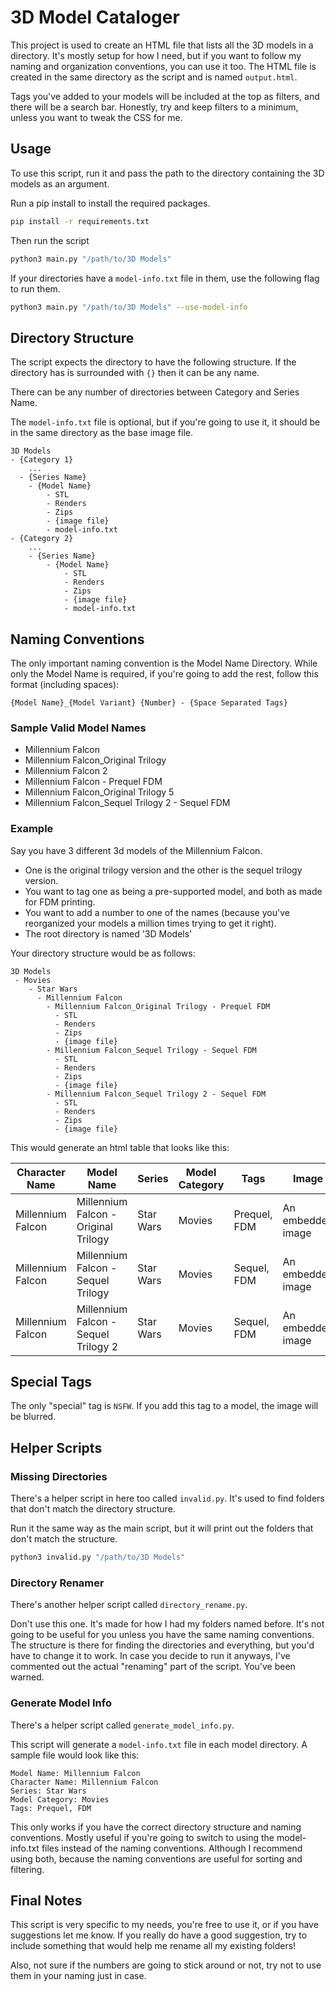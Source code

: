 # 3D Model Cataloger

This project is used to create an HTML file that lists all the 3D models in a directory.
It's mostly setup for how I need, but if you want to follow my naming and organization conventions, you can use it too.
The HTML file is created in the same directory as the script and is named `output.html`.

Tags you've added to your models will be included at the top as filters, and there will be a search bar.
Honestly, try and keep filters to a minimum, unless you want to tweak the CSS for me.

## Usage

To use this script, run it and pass the path to the directory containing the 3D models as an argument.

Run a pip install to install the required packages.
```bash
pip install -r requirements.txt
```
Then run the script

```bash
python3 main.py "/path/to/3D Models"
```

If your directories have a `model-info.txt` file in them, use the following flag to run them.

```bash
python3 main.py "/path/to/3D Models" --use-model-info
``` 

## Directory Structure

The script expects the directory to have the following structure.
If the directory has is surrounded with `{}` then it can be any name.

There can be any number of directories between Category and Series Name.

The `model-info.txt` file is optional, but if you're going to use it, 
it should be in the same directory as the base image file.

```
3D Models
- {Category 1}
    ...
  - {Series Name}
    - {Model Name}
        - STL
        - Renders
        - Zips
        - {image file}
        - model-info.txt
- {Category 2}
    ...
    - {Series Name}
        - {Model Name}
            - STL
            - Renders
            - Zips
            - {image file}
            - model-info.txt
```

## Naming Conventions

The only important naming convention is the Model Name Directory.
While only the Model Name is required, if you're going to add the rest, follow this format (including spaces):

```
{Model Name}_{Model Variant} {Number} - {Space Separated Tags}
```

### Sample Valid Model Names

* Millennium Falcon
* Millennium Falcon_Original Trilogy
* Millennium Falcon 2
* Millennium Falcon - Prequel FDM
* Millennium Falcon_Original Trilogy 5
* Millennium Falcon_Sequel Trilogy 2 - Sequel FDM



### Example

Say you have 3 different 3d models of the Millennium Falcon.  
* One is the original trilogy version and the other is the sequel trilogy version.
* You want to tag one as being a pre-supported model, and both as made for FDM printing.
* You want to add a number to one of the names (because you've reorganized your models a million times trying to get it right).
* The root directory is named '3D Models'

Your directory structure would be as follows:

```
3D Models
 - Movies
    - Star Wars
      - Millennium Falcon
        - Millennium Falcon_Original Trilogy - Prequel FDM
          - STL
          - Renders
          - Zips
          - {image file}
        - Millennium Falcon_Sequel Trilogy - Sequel FDM
          - STL
          - Renders
          - Zips
          - {image file}
        - Millennium Falcon_Sequel Trilogy 2 - Sequel FDM
          - STL
          - Renders
          - Zips
          - {image file}
```

This would generate an html table that looks like this:

| Character Name    | Model Name                           | Series    | Model Category | Tags         | Image             |
|-------------------|--------------------------------------|-----------|----------------|--------------|-------------------|
| Millennium Falcon | Millennium Falcon - Original Trilogy | Star Wars | Movies         | Prequel, FDM | An embedded image |
| Millennium Falcon | Millennium Falcon - Sequel Trilogy   | Star Wars | Movies         | Sequel, FDM  | An embedded image |
| Millennium Falcon | Millennium Falcon - Sequel Trilogy 2 | Star Wars | Movies         | Sequel, FDM  | An embedded image |


## Special Tags

The only "special" tag is `NSFW`.  If you add this tag to a model, the image will be blurred.

## Helper Scripts

### Missing Directories

There's a helper script in here too called `invalid.py`. 
It's used to find folders that don't match the directory structure.

Run it the same way as the main script, but it will print out the folders that don't match the structure.

```bash
python3 invalid.py "/path/to/3D Models"
```

### Directory Renamer

There's another helper script called `directory_rename.py`.

Don't use this one.  It's made for how I had my folders named before.
It's not going to be useful for you unless you have the same naming conventions.
The structure is there for finding the directories and everything, but you'd have to change it to work.
In case you decide to run it anyways, I've commented out the actual "renaming" part of the script.
You've been warned.

### Generate Model Info

There's a helper script called `generate_model_info.py`.

This script will generate a `model-info.txt` file in each model directory.
A sample file would look like this:

```
Model Name: Millennium Falcon
Character Name: Millennium Falcon
Series: Star Wars
Model Category: Movies
Tags: Prequel, FDM
```

This only works if you have the correct directory structure and naming conventions.
Mostly useful if you're going to switch to using the model-info.txt files instead of the naming conventions.
Although I recommend using both, because the naming conventions are useful for sorting and filtering.

## Final Notes

This script is very specific to my needs, you're free to use it, or if you have suggestions let me know.
If you really do have a good suggestion, try to include something that would help me rename all my existing folders!

Also, not sure if the numbers are going to stick around or not, try not to use them in your naming just in case.
